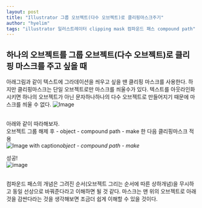 ```yaml
---
layout: post
title: "Illustrator 그룹 오브젝트(다수 오브젝트)로 클리핑마스크주기"
author: "hyelim"
tags: "illustrator 일러스트레이터 clipping mask 컴파운드 패스 compound path" 
---
```


## 하나의 오브젝트를 그룹 오브젝트(다수 오브젝트)로 클리핑 마스크를 주고 싶을 때
아래그림과 같이 텍스트에 그라데이션을 씌우고 싶을 땐 클리핑 마스크를 사용한다. 
하지만 클리핑마스크는 단일 오브젝트로만 마스크를 씌울수가 있다. 
텍스트를 아웃라인화 시키면 하나의 오브젝트가 아닌 문자하나하나의 다수 오브젝트로 만들어지기 때문에 마스크를 씌울 수 없다.
![Image](https://user-images.githubusercontent.com/34228953/33755625-08d4954c-dc35-11e7-93a3-7a795ec8355e.png)<br><br>

아래와 같이 따라해보자.<br>
오브젝트 그룹 해제 후 - object - compound path - make 한 다음 클리핑마스크 적용<br>
![Image with caption](https://user-images.githubusercontent.com/34228953/33755708-730bc228-dc35-11e7-8af0-8d7522bd3440.png "Image with caption")_object - compound path - make_<br>

성공!<br>
![image](https://user-images.githubusercontent.com/34228953/33755670-468c2850-dc35-11e7-8fad-7d0086614238.png)<br><br>

컴파운드 패스의 개념은 그려진 순서(오브젝트 그리는 순서에 따른 상하개념)을 무시하고 동일 선상으로 바꿔준다라고 이해하면 될 것 같다.
마스크는 맨 위의 오브젝트로 아래 것을 감싼다라는 것을 생각해보면 조금더 쉽게 이해할 수 있을 것이다.
